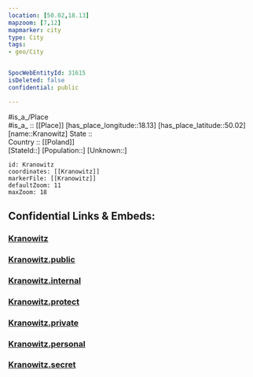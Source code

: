 ```yaml
---
location: [50.02,18.13] 
mapzoom: [7,12] 
mapmarker: city 
type: City
tags:
- geo/City


SpocWebEntityId: 31615
isDeleted: false
confidential: public

---
```

#is_a_/Place  
#is_a_ :: [[Place]] 
[has_place_longitude::18.13] 
[has_place_latitude::50.02] 
[name::Kranowitz] 
State ::  
Country :: [[Poland]]  
[StateId::] 
[Population::] 
[Unknown::] 


```leaflet
id: Kranowitz
coordinates: [[Kranowitz]] 
markerFile: [[Kranowitz]] 
defaultZoom: 11 
maxZoom: 18
```


## Confidential Links & Embeds: 

### [Kranowitz](/_Standards/Earth/Continent/Europe/Europe~East/Poland/Provinces~Poland/Silesian/City/Kranowitz.md) 

### [Kranowitz.public](/_public/Earth/Continent/Europe/Europe~East/Poland/Provinces~Poland/Silesian/City/Kranowitz.public.md) 

### [Kranowitz.internal](/_internal/Earth/Continent/Europe/Europe~East/Poland/Provinces~Poland/Silesian/City/Kranowitz.internal.md) 

### [Kranowitz.protect](/_protect/Earth/Continent/Europe/Europe~East/Poland/Provinces~Poland/Silesian/City/Kranowitz.protect.md) 

### [Kranowitz.private](/_private/Earth/Continent/Europe/Europe~East/Poland/Provinces~Poland/Silesian/City/Kranowitz.private.md) 

### [Kranowitz.personal](/_personal/Earth/Continent/Europe/Europe~East/Poland/Provinces~Poland/Silesian/City/Kranowitz.personal.md) 

### [Kranowitz.secret](/_secret/Earth/Continent/Europe/Europe~East/Poland/Provinces~Poland/Silesian/City/Kranowitz.secret.md)

